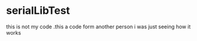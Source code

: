 # serialLibTest
this is not my code .this  a code form another person
i was just seeing how it works
